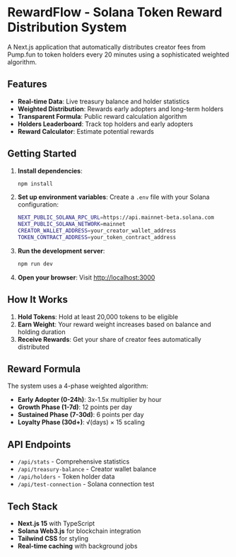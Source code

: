 # RewardFlow - Solana Token Reward Distribution System

A Next.js application that automatically distributes creator fees from Pump.fun to token holders every 20 minutes using a sophisticated weighted algorithm.

## Features

- **Real-time Data**: Live treasury balance and holder statistics
- **Weighted Distribution**: Rewards early adopters and long-term holders
- **Transparent Formula**: Public reward calculation algorithm
- **Holders Leaderboard**: Track top holders and early adopters
- **Reward Calculator**: Estimate potential rewards

## Getting Started

1. **Install dependencies**:
   ```bash
   npm install
   ```

2. **Set up environment variables**:
   Create a `.env` file with your Solana configuration:
   ```bash
   NEXT_PUBLIC_SOLANA_RPC_URL=https://api.mainnet-beta.solana.com
   NEXT_PUBLIC_SOLANA_NETWORK=mainnet
   CREATOR_WALLET_ADDRESS=your_creator_wallet_address
   TOKEN_CONTRACT_ADDRESS=your_token_contract_address
   ```

3. **Run the development server**:
   ```bash
   npm run dev
   ```

4. **Open your browser**:
   Visit [http://localhost:3000](http://localhost:3000)

## How It Works

1. **Hold Tokens**: Hold at least 20,000 tokens to be eligible
2. **Earn Weight**: Your reward weight increases based on balance and holding duration
3. **Receive Rewards**: Get your share of creator fees automatically distributed

## Reward Formula

The system uses a 4-phase weighted algorithm:
- **Early Adopter (0-24h)**: 3x-1.5x multiplier by hour
- **Growth Phase (1-7d)**: 12 points per day
- **Sustained Phase (7-30d)**: 6 points per day
- **Loyalty Phase (30d+)**: √(days) × 15 scaling

## API Endpoints

- `/api/stats` - Comprehensive statistics
- `/api/treasury-balance` - Creator wallet balance
- `/api/holders` - Token holder data
- `/api/test-connection` - Solana connection test

## Tech Stack

- **Next.js 15** with TypeScript
- **Solana Web3.js** for blockchain integration
- **Tailwind CSS** for styling
- **Real-time caching** with background jobs
